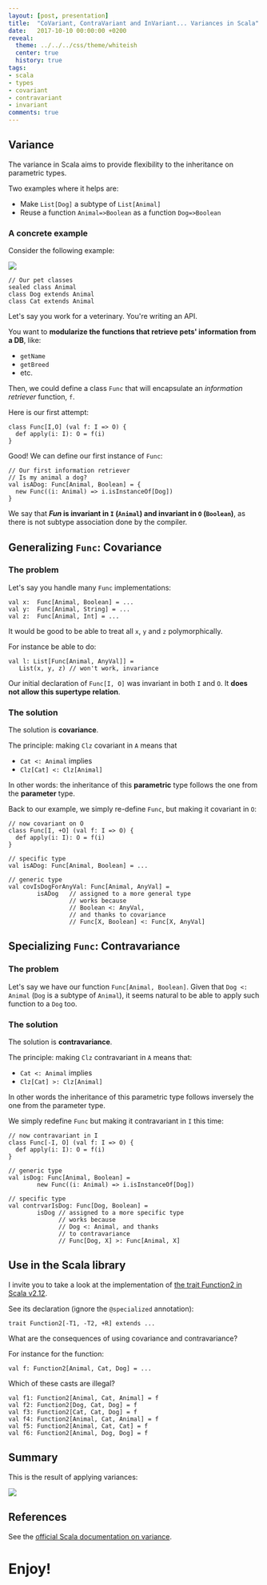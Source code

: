 ```yaml
---
layout: [post, presentation]
title:  "CoVariant, ContraVariant and InVariant... Variances in Scala"
date:   2017-10-10 00:00:00 +0200
reveal:
  theme: ../../../css/theme/whiteish
  center: true
  history: true
tags:
- scala
- types
- covariant
- contravariant
- invariant
comments: true
---
```


## Variance

The variance in Scala aims to provide flexibility to the inheritance on parametric types.

Two examples where it helps are:

- Make `List[Dog]` a subtype of `List[Animal]`
- Reuse a function `Animal=>Boolean` as a function `Dog=>Boolean`

<!--slide-next-->

<!--more-->

### A concrete example

Consider the following example:

<img src='https://g.gravizo.com/svg?
@startuml;
skinparam monochrome false;
caption Figure 1. Example types;
scale max 900 width;
Animal <|-- Dog;
Animal <|-- Cat;
@enduml;
'>

```
// Our pet classes
sealed class Animal
class Dog extends Animal
class Cat extends Animal
```

<!--slide-down-->

Let's say you work for a veterinary. You're writing an API.

You want to **modularize the functions
that retrieve pets' information from a DB**, like:

- `getName`
- `getBreed`
- etc.

<!--slide-down-->

Then, we could define a class `Func` that will encapsulate an
_information retriever_ function, `f`.

Here is our first attempt:

```
class Func[I,O] (val f: I => O) {
  def apply(i: I): O = f(i)
}
```

<!--slide-down-->

Good! We can define our first instance of `Func`:

```
// Our first information retriever
// Is my animal a dog?
val isADog: Func[Animal, Boolean] = {
  new Func((i: Animal) => i.isInstanceOf[Dog])
}
```

<!--slide-next-->

We say that **_Fun_ is invariant in `I` (`Animal`) and invariant in `O` (`Boolean`)**, as there is not subtype association
done by the compiler.

<!--slide-next-->

## Generalizing `Func`: Covariance

<!--slide-down-->

### The problem

Let's say you handle many `Func` implementations:

```
val x:  Func[Animal, Boolean] = ...
val y:  Func[Animal, String] = ...
val z:  Func[Animal, Int] = ...
```

<!--slide-down-->

It would be good to be able to treat all `x`, `y` and `z` polymorphically.

For instance be able to do:

```
val l: List[Func[Animal, AnyVal]] =
   List(x, y, z) // won't work, invariance
```

Our initial declaration of `Func[I, O]` was invariant in both `I` and `O`.
It **does not allow this supertype relation**.

<!--slide-down-->

### The solution

The solution is **covariance**.

The principle: making `Clz` covariant in `A` means that

- `Cat <: Animal` implies
- `Clz[Cat] <: Clz[Animal]`

In other words: the inheritance of this **parametric** type follows the one from the **parameter** type.

<!--slide-down-->

Back to our example, we simply re-define `Func`, but making it covariant in `O`:

```
// now covariant on O
class Func[I, +O] (val f: I => O) {
  def apply(i: I): O = f(i)
}
```

<!--slide-down-->

```
// specific type
val isADog: Func[Animal, Boolean] = ...

// generic type
val covIsDogForAnyVal: Func[Animal, AnyVal] =
        isADog   // assigned to a more general type
                 // works because
                 // Boolean <: AnyVal,
                 // and thanks to covariance
                 // Func[X, Boolean] <: Func[X, AnyVal]

```

<!--slide-next-->

## Specializing `Func`: Contravariance

<!--slide-down-->

### The problem

Let's say we have our function `Func[Animal, Boolean]`. Given that `Dog <: Animal` (`Dog` is a subtype of `Animal`),
it seems natural to be able to apply such function to a `Dog` too.

<!--slide-down-->

### The solution

The solution is **contravariance**.

<!--slide-down-->

The principle: making `Clz` contravariant in `A` means that:

- `Cat <: Animal` implies
- `Clz[Cat] >: Clz[Animal]`

In other words the inheritance of this parametric type follows
inversely the one from the parameter type.

<!--slide-down-->

We simply redefine `Func` but making it contravariant in `I` this time:

```
// now contravariant in I
class Func[-I, O] (val f: I => O) {
  def apply(i: I): O = f(i)
}
```

<!--slide-down-->

```
// generic type
val isDog: Func[Animal, Boolean] =
        new Func((i: Animal) => i.isInstanceOf[Dog])

// specific type
val contrvarIsDog: Func[Dog, Boolean] =
        isDog // assigned to a more specific type
              // works because
              // Dog <: Animal, and thanks
              // to contravariance
              // Func[Dog, X] >: Func[Animal, X]

```

<!--slide-next-->

## Use in the Scala library

I invite you to take a look at the implementation of [the trait Function2 in Scala v2.12](https://github.com/scala/scala/blob/v2.12.3/src/library/scala/Function2.scala).

See its declaration (ignore the `@specialized` annotation):

```
trait Function2[-T1, -T2, +R] extends ...
```

What are the consequences of using covariance and contravariance?

<!--slide-down-->

For instance for the function:

```
val f: Function2[Animal, Cat, Dog] = ...
```

Which of these casts are illegal?

```
val f1: Function2[Animal, Cat, Animal] = f
val f2: Function2[Dog, Cat, Dog] = f
val f3: Function2[Cat, Cat, Dog] = f
val f4: Function2[Animal, Cat, Animal] = f
val f5: Function2[Animal, Cat, Cat] = f
val f6: Function2[Animal, Dog, Dog] = f

```

<!--slide-next-->

## Summary

This is the result of applying variances:

<img src='https://g.gravizo.com/svg?
@startuml;
skinparam monochrome false;
caption Figure 2. Covariance and Contravariance;
scale max 900 width;
"List[Animal]" <|-- "List[Dog]": "Covariance [+A]";
"List[Animal]" <|-- "List[Cat]";
"Funct[Dog]" <|-- "Funct[Animal]": "Contravariance [-A]";
note left of "Funct[Animal]": When instanciated,\ncan be reused\nas Funct[Dog]\nthanks to\ncontravariance;
note right of "List[Dog]": Can be added\nto a List[Animal]\nthanks to\ncovariance;
@enduml;
'>

<!--slide-next-->

## References

See the [official Scala documentation on variance](https://docs.scala-lang.org/tour/variances.html).

<!--slide-next-->

# Enjoy!
